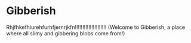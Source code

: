 # Gibberish
Rhjfhkefhiurehfurhfjernrjkfn!!!!!!!!!!!!!!!!!!!!! (Welcome to Gibberish, a place where all slimy and gibbering blobs come from!)
